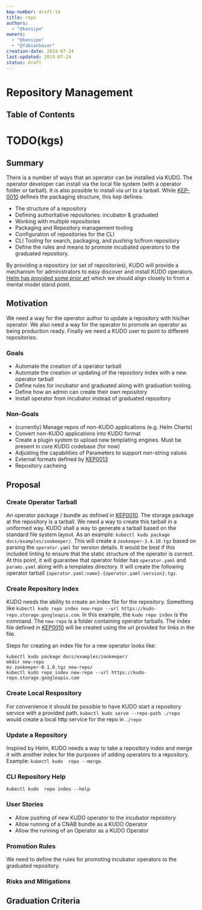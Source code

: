 ```yaml
---
kep-number: draft-14
title: repo
authors:
  - "@kensipe"
owners:
  - "@kensipe"
  - "@fabianbaier"
creation-date: 2019-07-24
last-updated: 2019-07-24
status: draft
---
```


# Repository Management

## Table of Contents

# TODO(kgs)

## Summary

There is a number of ways that an operator can be installed via KUDO.  The operator developer can install via the local file system (with a operator folder or tarball).  It is also possible to install via url to a tarball.  While [KEP-0010](keps/0010-package-manager.md) defines the packaging structure, this kep defines:

* The structure of a repository
* Defining authoritative repositories: incubator & graduated
* Working with multiple repositories
* Packaging and Repository management tooling
* Configuration of repositories for the CLI
* CLI Tooling for search, packaging, and pushing to/from repository
* Define the rules and means to promote incubated operators to the graduated repository.

By providing a repository (or set of repositories), KUDO will provide a mechanism for administrators to easy discover and install KUDO operators.  [Helm has provided some prior art](https://github.com/helm/helm/blob/master/docs/chart_repository.md) which we should align closely to from a mental model stand point.

## Motivation

We need a way for the operator author to update a repository with his/her operator.  We also need a way for the operator to promote an operator as being production ready. Finally we need a KUDO user to point to different repositories.  

### Goals

- Automate the creation of a operator tarball
- Automate the creation or updating of the repository index with a new operator tarball
- Define rules for incubator and graduated along with graduation tooling.
- Define how an admin can create their own repository
- Install operator from incubator instead of graduated repository

### Non-Goals

- (currently) Manage repos of non-KUDO applications (e.g. Helm Charts)
- Convert non-KUDO applications into KUDO format
- Create a plugin system to upload new templating engines. Must be present in core KUDO codebase (for now)
- Adjusting the capabilities of Parameters to support non-string values
- External formats defined by [KEP0013](keps/0013-external-specs.md)
- Repository cacheing

## Proposal

### Create Operator Tarball

An operator package / bundle as defined in [KEP0010](keps/0010-package-manager.md).  The storage package at the repository is a tarball. We need a way to create this tarball in a uniformed way. KUDO shall a way to generate a tarball based on the standard file system layout.  As an example: `kubectl kudo package docs/examples/zookeeper/`.  This will create a `zookeeper-3.4.10.tgz` based on parsing the `operator.yaml` for version details. It would be best if this included linting to ensure that the static structure of the operator is correct. At this point, it will guarantee that operator folder has `operator.yaml` and `params.yaml` along with a templates directory.  It will create the following operator tarball `{operator.yaml:name}-{operator.yaml:version}.tgz`.

### Create Repository Index

KUDO needs the ability to create an index file for the repository. Something like `kubectl kudo repo index new-repo --url https://kudo-repo.storage.googleapis.com`. In this example, the `kudo repo index` is the command. The `new-repo` is a folder containing operator tarballs. The index file defined in [KEP0010](keps/0010-package-manager.md) will be created using the url provided for links in the file.

Steps for creating an index file for a new operator looks like:
```
kubectl kudo package docs/examples/zookeeper/
mkdir new-repo
mv zookeeper-0.1.0.tgz new-repo/
kubectl kudo repo index new-repo --url https://kudo-repo.storage.googleapis.com
```

### Create Local Respository

For convenience it should be possible to have KUDO start a repository service with a provided path.  `kubectl kudo serve --repo-path ./repo` would create a local http service for the repo in `./repo`

### Update a Repository

Inspired by Helm, KUDO needs a way to take a repository index and merge it with another index for the purposes of adding operators to a repository.  Example: `kubectl kudo  repo --merge`.

### CLI Repository Help

`kubectl kudo  repo index --help`

### User Stories

- Allow pushing of new KUDO operator to the incubator repository
- Allow running of a CNAB bundle as a KUDO Operator
- Allow the running of an Operator as a KUDO Operator

### Promotion Rules

We need to define the rules for promoting incubator operators to the graduated repository.

### Risks and Mitigations


## Graduation Criteria
